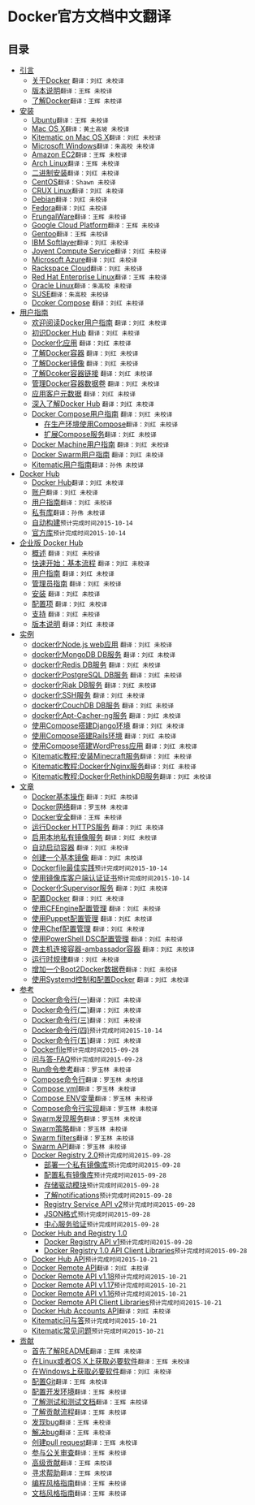 # Docker官方文档中文翻译

## 目录

* [引言](About/README.md)
    * [关于Docker](About/docker.md) `翻译：刘红 未校译`
    * [版本说明](About/release-notes.md)`翻译：王辉 未校译`
    * [了解Docker](About/understanding-docker.md)`翻译：王辉 未校译`
* [安装](Installation/README.md)
    * [Ubuntu](Installation/ubuntulinux.md)`翻译：王辉 未校译`
    * [Mac OS X](Installation/mac.md)`翻译：黄土高坡 未校译`
    * [Kitematic on Mac OS X](Kitematic/install.md)`翻译：刘红 未校译`
    * [Microsoft Windows](Installation/windows.md)`翻译：朱高校 未校译`
    * [Amazon EC2](Installation/amazon.md)`翻译：王辉 未校译`
    * [Arch Linux](Installation/archlinux.md)`翻译：王辉 未校译`
    * [二进制安装](Installation/binaries.md)`翻译：刘红 未校译`
    * [CentOS](Installation/centos.md)`翻译：Shawn 未校译`
    * [CRUX Linux](Installation/cruxlinux.md)`翻译：刘红 未校译`
    * [Debian](Installation/debian.md)`翻译：刘红 未校译`
    * [Fedora](Installation/fedora.md)`翻译：刘红 未校译`
    * [FrungalWare](Installation/frugalware.md)`翻译：王辉 未校译`
    * [Google Cloud Platform](Installation/google.md)`翻译：王辉 未校译`
    * [Gentoo](Installation/geetoolinux.md)`翻译：王辉 未校译`
    * [IBM Softlayer](Installation/softlayer.md)`翻译：刘红 未校译`
    * [Joyent Compute Service](Installation/joyent.md)`翻译：刘红 未校译`
    * [Microsoft Azure](Installation/azure.md)`翻译：刘红 未校译`
    * [Rackspace Cloud](Installation/rackspace.md)`翻译：刘红 未校译`
    * [Red Hat Enterprise Linux](Installation/rhel.md)`翻译：王辉 未校译`
    * [Oracle Linux](Installation/oracle.md)`翻译：朱高校 未校译`
    * [SUSE](Installation/suse.md)`翻译：朱高校 未校译`
    * [Dcoker Compose](Compose/install/compose.md) `翻译：刘红 未校译`
* [用户指南](UserGuide/README.md)
    * [欢迎阅读Docker用户指南](UserGuide/userguide.md) `翻译：刘红 未校译`
    * [初识Docker Hub](UserGuide/dockerhub.md) `翻译：刘红 未校译`
    * [Docker化应用](UserGuide/dockerizing.md) `翻译：刘红 未校译`
    * [了解Docker容器](UserGuide/dockercontainers.md) `翻译：刘红 未校译`
    * [了解Docker镜像](UserGuide/dockerimages.md) `翻译：刘红 未校译`
    * [了解Dcoker容器链接](UserGuide/dockerlinks.md) `翻译：刘红 未校译`
    * [管理Docker容器数据卷](UserGuide/dockervolumes.md) `翻译：刘红 未校译`
    * [应用客户元数据](UserGuide/labels-custom-metadata.md) `翻译：刘红 未校译`
    * [深入了解Docker Hub](UserGuide/dockerrepos.md) `翻译：刘红 未校译`
    * [Docker Compose用户指南](Compose/dockercompose.md) `翻译：刘红 未校译`
	    * [在生产环境使用Compose](Compose/production.md)`翻译：刘红 未校译`
	    * [扩展Compose服务](Compose/extends.md)`翻译：刘红 未校译`
    * [Docker Machine用户指南](UserGuide/dockermachine.md) `翻译：刘红 未校译`
    * [Docker Swarm用户指南](UserGuide/dockerswarm.md) `翻译：刘红 未校译`
    * [Kitematic用户指南](Kitematic/userguide.md)`翻译：孙伟 未校译`
* [Docker Hub](DockerHub/README.md)
	* [Docker Hub](DockerHub/docker-hub.md)`翻译：刘红 未校译`
	* [账户](DockerHub/accounts.md)`翻译：刘红 未校译`
	* [用户指南](DockerHub/userguide.md)`翻译：刘红 未校译`
	* [私有库](DockerHub/repos.md)`翻译：孙伟 未校译`
	* [自动构建](DockerHub/builds.md)`预计完成时间2015-10-14`
	* [官方库](DockerHub/official_repos.md)`预计完成时间2015-10-14`
* [企业版 Docker Hub](DockerHubEnterprise/README.md) 
	* [概述](DockerHubEnterprise/docker-hub-enterprise.md)  `翻译：刘红 未校译`
	* [快速开始：基本流程](DockerHubEnterprise/quick-start.md)  `翻译：刘红 未校译`
	* [用户指南](DockerHubEnterprise/userguide.md)  `翻译：刘红 未校译`
	* [管理员指南](DockerHubEnterprise/adminguide.md)  `翻译：刘红 未校译`
	* [安装](DockerHubEnterprise/install.md)  `翻译：刘红 未校译`
	* [配置项](DockerHubEnterprise/configuration.md)  `翻译：刘红 未校译`
	* [支持](DockerHubEnterprise/support.md)  `翻译：刘红 未校译`
	* [版本说明](DockerHubEnterprise/release-notes.md)  `翻译：刘红 未校译`
* [实例](Examples/README.md)
	* [docker化Node.js web应用](Examples/nodejs_web_app.md) `翻译：刘红 未校译`
	* [docker化MongoDB DB服务](Examples/mongodb.md) `翻译：刘红 未校译`
	* [docker化Redis DB服务](Examples/running_redis_service.md) `翻译：刘红 未校译`
	* [docker化PostgreSQL DB服务](Examples/postgresql_service.md) `翻译：刘红 未校译`
	* [docker化Riak DB服务](Examples/running_riak_service.md) `翻译：刘红 未校译`
	* [docker化SSH服务](Examples/running_ssh_service.md) `翻译：刘红 未校译`
	* [docker化CouchDB DB服务](Examples/couchdb_data_volumes.md) `翻译：刘红 未校译`
	* [docker化Apt-Cacher-ng服务](Examples/apt-cacher-ng.md) `翻译：刘红 未校译`
	* [使用Compose搭建Django环境](Examples/compose_django.md) `翻译：刘红 未校译`
	* [使用Compose搭建Rails环境](Examples/compose_rails.md) `翻译：刘红 未校译`
	* [使用Compose搭建WordPress应用](Examples/compose_wordpress.md) `翻译：刘红 未校译`
	* [Kitematic教程:安装Minecraft服务](Kitematic/minecraft-server.md)`翻译：刘红 未校译`
	* [Kitematic教程:Docker化Nginx服务](Kitematic/nginx-web-server.md)`翻译：刘红 未校译`
	* [Kitematic教程:Docker化RethinkDB服务](Kitematic/rethinkdb-dev-database.md)`翻译：刘红 未校译`
* [文章](Articles/README.md)
	* [Docker基本操作](Articles/basics.md) `翻译：刘红 未校译`
	* [Docker网络](Articles/networking.md)`翻译：罗玉林 未校译`
	* [Docker安全](Articles/security.md)`翻译：王辉 未校译`
	* [运行Docker HTTPS服务](Articles/https.md) `翻译：刘红 未校译`
	* [启用本地私有镜像服务](Articles/registry_mirror.md) `翻译：刘红 未校译`
	* [自动启动容器](Articles/host_integration.md) `翻译：刘红 未校译`
	* [创建一个基本镜像](Articles/baseimages.md) `翻译：刘红 未校译`
	* [Dockerfile最佳实践](Articles/dockerfile_best-practices.md)`预计完成时间2015-10-14`
	* [使用镜像库客户端认证证书](Articles/certificates.md)`预计完成时间2015-10-14`
	* [Docker化Supervisor服务](Articles/using_supervisor.md) `翻译：刘红 未校译`
	* [配置Docker](Articles/configuring.md) `翻译：刘红 未校译`
	* [使用CFEngine配置管理](Articles/cfengine_process_management.md) `翻译：刘红 未校译`
	* [使用Puppet配置管理](Articles/puppet.md) `翻译：刘红 未校译`
	* [使用Chef配置管理](Articles/chef.md) `翻译：刘红 未校译`
	* [使用PowerShell DSC配置管理](Articles/dsc.md) `翻译：刘红 未校译`
	* [跨主机连接容器-ambassador容器](Articles/ambassador_pattern_linking.md) `翻译：刘红 未校译`
	* [运行时规律](Articles/runmetrics.md)`翻译：刘红 未校译`
	* [增加一个Boot2Docker数据卷](Articles/b2d_volume_resize.md)`翻译：刘红 未校译`
	* [使用Systemd控制和配置Docker](Articles/systemd.md) `翻译：刘红 未校译`
* [参考](Reference/README.md)
	* [Docker命令行(一)](Reference/commandline/cli-1.md)`翻译：刘红 未校译`
	* [Docker命令行(二)](Reference/commandline/cli-2.md)`翻译：刘红 未校译`
	* [Docker命令行(三)](Reference/commandline/cli-3.md)`翻译：刘红 未校译`
	* [Docker命令行(四)](Reference/commandline/cli-4.md)`预计完成时间2015-10-14`
	* [Docker命令行(五)](Reference/commandline/cli-5.md)`翻译：刘红 未校译`
	* [Dockerfile](Reference/commandline/cli.md)`预计完成时间2015-09-28`
	* [问与答-FAQ](Reference/commandline/cli.md)`预计完成时间2015-09-28`
	* [Run命令参考](Reference/run.md)`翻译：罗玉林 未校译`
	* [Compose命令行](Compose/cli.md)`翻译：罗玉林 未校译`
	* [Compose yml](Compose/yml.md)`翻译：罗玉林 未校译`
	* [Compose ENV变量](Compose/evn.md)`翻译：罗玉林 未校译`
	* [Compose命令行实现](Compose/completion.md)`翻译：罗玉林 未校译`
	* [Swarm发现服务](Swarm/discovery.md)`翻译：罗玉林 未校译`
	* [Swarm策略](Swarm/strategy.md)`翻译：罗玉林 未校译`
	* [Swarm filters](Swarm/filter.md)`翻译：罗玉林 未校译`
	* [Swarm API](Swarm/API.md)`翻译：罗玉林 未校译`
	* [Docker Registry 2.0](Registry/README.md)`预计完成时间2015-09-28`
		* [部署一个私有镜像库](Registry/deploying.md)`预计完成时间2015-09-28`
		* [配置私有镜像库](Reference/commandline/cli.md)`预计完成时间2015-09-28`
		* [存储驱动模块](Reference/commandline/cli.md)`预计完成时间2015-09-28`
		* [了解notifications](Reference/commandline/cli.md)`预计完成时间2015-09-28`
		* [Registry Service API v2](Reference/commandline/cli.md)`预计完成时间2015-09-28`
		* [JSON格式](Reference/commandline/cli.md)`预计完成时间2015-09-28`
		* [中心服务验证](Reference/commandline/cli.md)`预计完成时间2015-09-28`
	* [Docker Hub and Registry 1.0](Reference/commandline/cli.md)
		* [Docker Registry API v1](Reference/commandline/cli.md)`预计完成时间2015-09-28`
		* [Docker Registry 1.0 API Client Libraries](Reference/commandline/cli.md)`预计完成时间2015-09-28`
	* [Docker Hub API](Reference/commandline/cli.md)`预计完成时间2015-10-21`
	* [Docker Remote API](Reference/api/docker_remote_api.md)`翻译：刘红 未校译`
	* [Docker Remote API v1.18](Reference/commandline/cli.md)`预计完成时间2015-10-21`
	* [Docker Remote API v1.17](Reference/commandline/cli.md)`预计完成时间2015-10-21`
	* [Docker Remote API v1.16](Reference/commandline/cli.md)`预计完成时间2015-10-21`
	* [Docker Remote API Client Libraries](Reference/commandline/cli.md)`预计完成时间2015-10-21`
	* [Docker Hub Accounts API](Reference/api/docker_io_accounts_api.md)`翻译：刘红 未校译`
	* [Kitematic问与答](Kitematic/faq.md)`预计完成时间2015-10-21`
	* [Kitematic常见问题](Kitematic/known-issues.md)`预计完成时间2015-10-21`
* [贡献](Project/README.md)
	* [首先了解README](Project/who-written-for.md)`翻译：王辉 未校译`
	* [在Linux或者OS X上获取必要软件](Project/software-required.md)`翻译：王辉 未校译`
	* [在Windows上获取必要软件](Project/software-required-win.md)`翻译：刘红 未校译`
	* [配置Git](Project/set-up-git.md)`翻译：王辉 未校译`
	* [配置开发环境](Project/set-up-dev-env.md)`翻译：王辉 未校译`
	* [了解测试和测试文档](Project/test-and-docs.md)`翻译：王辉 未校译`
	* [了解贡献流程](Project/make-a-contribution.md)`翻译：王辉 未校译`
	* [发现bug](Project/find-an-issue.md)`翻译：王辉 未校译`
	* [解决bug](Project/work-issue.md)`翻译：王辉 未校译`
	* [创建pull request](Project/create-pr.md)`翻译：王辉 未校译`
	* [参与公关审查](Project/review-pr.md)`翻译：王辉 未校译`
	* [高级贡献](Project/advanced-contributing.md)`翻译：王辉 未校译`
	* [寻求帮助](Project/get-help.md)`翻译：王辉 未校译`
	* [编程风格指南](Project/coding-style.md)`翻译：王辉 未校译`
	* [文档风格指南](Project/doc-style.md)`翻译：王辉 未校译`
